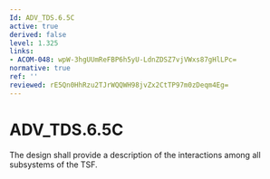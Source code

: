 ```yaml
---
Id: ADV_TDS.6.5C
active: true
derived: false
level: 1.325
links:
- ACOM-048: wpW-3hgUUmReFBP6h5yU-LdnZDSZ7vjVWxs87gHlLPc=
normative: true
ref: ''
reviewed: rE5Qn0HhRzu2TJrWQQWH98jvZx2CtTP97m0zDeqm4Eg=
---
```


# ADV_TDS.6.5C

The design shall provide a description of the interactions among all subsystems of the TSF.